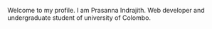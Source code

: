 Welcome to my profile. I am Prasanna Indrajith. Web developer and undergraduate student of university of Colombo.
